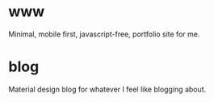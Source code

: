 www
====
Minimal, mobile first, javascript-free, portfolio site for me.

blog
====
Material design blog for whatever I feel like blogging about.
